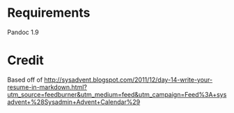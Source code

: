 # Requirements
Pandoc 1.9
# Credit
Based off of http://sysadvent.blogspot.com/2011/12/day-14-write-your-resume-in-markdown.html?utm_source=feedburner&utm_medium=feed&utm_campaign=Feed%3A+sysadvent+%28Sysadmin+Advent+Calendar%29